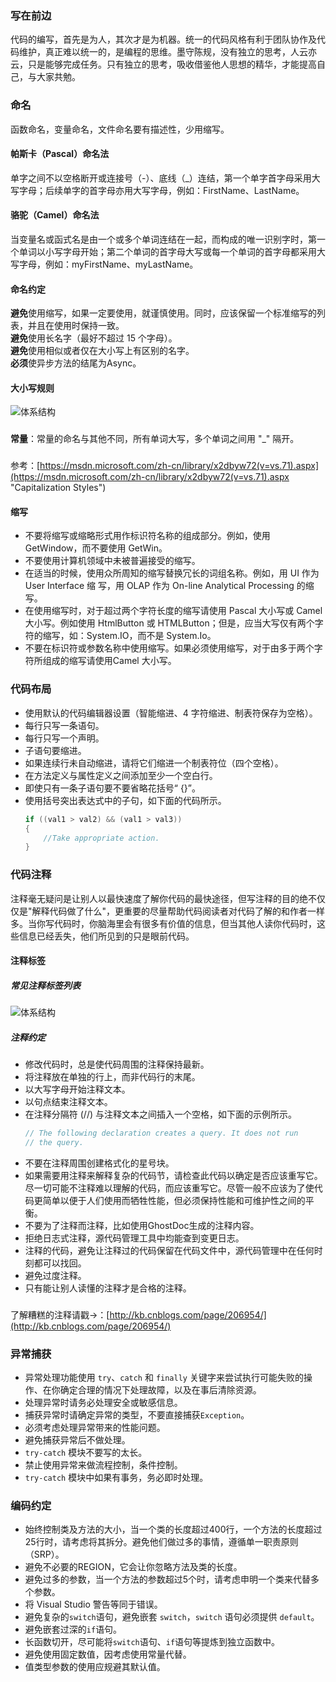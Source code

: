 ### 写在前边
代码的编写，首先是为人，其次才是为机器。统一的代码风格有利于团队协作及代码维护，真正难以统一的，是编程的思维。墨守陈规，没有独立的思考，人云亦云，只是能够完成任务。只有独立的思考，吸收借鉴他人思想的精华，才能提高自己，与大家共勉。
### 命名
函数命名，变量命名，文件命名要有描述性，少用缩写。
#### 帕斯卡（Pascal）命名法
单字之间不以空格断开或连接号（-）、底线（_）连结，第一个单字首字母采用大写字母；后续单字的首字母亦用大写字母，例如：FirstName、LastName。
#### 骆驼（Camel）命名法
当变量名或函式名是由一个或多个单词连结在一起，而构成的唯一识别字时，第一个单词以小写字母开始；第二个单词的首字母大写或每一个单词的首字母都采用大写字母，例如：myFirstName、myLastName。
#### 命名约定
**避免**使用缩写，如果一定要使用，就谨慎使用。同时，应该保留一个标准缩写的列表，并且在使用时保持一致。  
**避免**使用长名字（最好不超过 15 个字母）。  
**避免**使用相似或者仅在大小写上有区别的名字。  
**必须**使异步方法的结尾为Async。

#### 大小写规则
![体系结构](images/name.png)  
###
**常量**：常量的命名与其他不同，所有单词大写，多个单词之间用 "_" 隔开。  
###
参考：[https://msdn.microsoft.com/zh-cn/library/x2dbyw72(v=vs.71).aspx](https://msdn.microsoft.com/zh-cn/library/x2dbyw72(v=vs.71).aspx "Capitalization Styles")  

#### 缩写
- 不要将缩写或缩略形式用作标识符名称的组成部分。例如，使用 GetWindow，而不要使用 GetWin。  
- 不要使用计算机领域中未被普遍接受的缩写。
- 在适当的时候，使用众所周知的缩写替换冗长的词组名称。例如，用 UI 作为 User Interface 缩 写，用 OLAP 作为 On-line Analytical Processing 的缩写。
- 在使用缩写时，对于超过两个字符长度的缩写请使用 Pascal 大小写或 Camel 大小写。例如使用 HtmlButton 或 HTMLButton；但是，应当大写仅有两个字符的缩写，如：System.IO，而不是 System.Io。
- 不要在标识符或参数名称中使用缩写。如果必须使用缩写，对于由多于两个字符所组成的缩写请使用Camel 大小写。
### 代码布局
- 使用默认的代码编辑器设置（智能缩进、4 字符缩进、制表符保存为空格）。
- 每行只写一条语句。
- 每行只写一个声明。
- 子语句要缩进。
- 如果连续行未自动缩进，请将它们缩进一个制表符位（四个空格）。
- 在方法定义与属性定义之间添加至少一个空白行。
- 即使只有一条子语句要不要省略花括号“ {}”。
- 使用括号突出表达式中的子句，如下面的代码所示。  
	```cs
    if ((val1 > val2) && (val1 > val3))
    {
    	//Take appropriate action.
    }
	```
### 代码注释
注释毫无疑问是让别人以最快速度了解你代码的最快途径，但写注释的目的绝不仅仅是"解释代码做了什么"，更重要的尽量帮助代码阅读者对代码了解的和作者一样多。当你写代码时，你脑海里会有很多有价值的信息，但当其他人读你代码时，这些信息已经丢失，他们所见到的只是眼前代码。
#### 注释标签
##### 常见注释标签列表
![体系结构](images/annotations.png)  
##### 注释约定
- 修改代码时，总是使代码周围的注释保持最新。
- 将注释放在单独的行上，而非代码行的末尾。
- 以大写字母开始注释文本。
- 以句点结束注释文本。
- 在注释分隔符 (//) 与注释文本之间插入一个空格，如下面的示例所示。
	```cs
    // The following declaration creates a query. It does not run
    // the query.
	```
- 不要在注释周围创建格式化的星号块。
- 如果需要用注释来解释复杂的代码节，请检查此代码以确定是否应该重写它。尽一切可能不注释难以理解的代码，而应该重写它。尽管一般不应该为了使代码更简单以便于人们使用而牺牲性能，但必须保持性能和可维护性之间的平衡。
- 不要为了注释而注释，比如使用GhostDoc生成的注释内容。
- 拒绝日志式注释，源代码管理工具中均能查到变更日志。
- 注释的代码，避免让注释过的代码保留在代码文件中，源代码管理中在任何时刻都可以找回。
- 避免过度注释。
- 只有能让别人读懂的注释才是合格的注释。
###
了解糟糕的注释请戳->：[http://kb.cnblogs.com/page/206954/](http://kb.cnblogs.com/page/206954/)
### 异常捕获
- 异常处理功能使用 `try`、`catch` 和 `finally` 关键字来尝试执行可能失败的操作、在你确定合理的情况下处理故障，以及在事后清除资源。
- 处理异常时请务必处理安全或敏感信息。
- 捕获异常时请确定异常的类型，不要直接捕获`Exception`。
- 必须考虑处理异常带来的性能问题。
- 避免捕获异常后不做处理。
- `try-catch` 模块不要写的太长。
- 禁止使用异常来做流程控制，条件控制。
- `try-catch` 模块中如果有事务，务必即时处理。
### 编码约定
- 始终控制类及方法的大小，当一个类的长度超过400行，一个方法的长度超过25行时，请考虑将其拆分。避免他们做过多的事情，遵循单一职责原则（SRP）。
- 避免不必要的REGION，它会让你忽略方法及类的长度。
- 避免过多的参数，当一个方法的参数超过5个时，请考虑申明一个类来代替多个参数。
- 将 Visual Studio 警告等同于错误。
- 避免复杂的`switch`语句，避免嵌套 `switch`，`switch` 语句必须提供 `default`。
- 避免嵌套过深的`if`语句。
- 长函数切开，尽可能将`switch`语句、`if`语句等提炼到独立函数中。
- 避免使用固定数值，因考虑使用常量代替。
- 值类型参数的使用应规避其默认值。